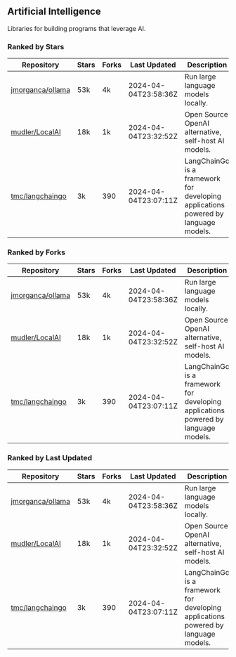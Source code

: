 ## Artificial Intelligence

Libraries for building programs that leverage AI.

### Ranked by Stars

| Repository | Stars | Forks | Last Updated | Description | 
|------------|-------|-------|--------------|-------------|
| [jmorganca/ollama](https://github.com/jmorganca/ollama) | 53k | 4k | 2024-04-04T23:58:36Z |  Run large language models locally. |
| [mudler/LocalAI](https://github.com/mudler/LocalAI) | 18k | 1k | 2024-04-04T23:32:52Z |  Open Source OpenAI alternative, self-host AI models. |
| [tmc/langchaingo](https://github.com/tmc/langchaingo) | 3k | 390 | 2024-04-04T23:07:11Z |  LangChainGo is a framework for developing applications powered by language models. |

### Ranked by Forks

| Repository | Stars | Forks | Last Updated | Description | 
|------------|-------|-------|--------------|-------------|
| [jmorganca/ollama](https://github.com/jmorganca/ollama) | 53k | 4k | 2024-04-04T23:58:36Z |  Run large language models locally. |
| [mudler/LocalAI](https://github.com/mudler/LocalAI) | 18k | 1k | 2024-04-04T23:32:52Z |  Open Source OpenAI alternative, self-host AI models. |
| [tmc/langchaingo](https://github.com/tmc/langchaingo) | 3k | 390 | 2024-04-04T23:07:11Z |  LangChainGo is a framework for developing applications powered by language models. |

### Ranked by Last Updated

| Repository | Stars | Forks | Last Updated | Description | 
|------------|-------|-------|--------------|-------------|
| [jmorganca/ollama](https://github.com/jmorganca/ollama) | 53k | 4k | 2024-04-04T23:58:36Z |  Run large language models locally. |
| [mudler/LocalAI](https://github.com/mudler/LocalAI) | 18k | 1k | 2024-04-04T23:32:52Z |  Open Source OpenAI alternative, self-host AI models. |
| [tmc/langchaingo](https://github.com/tmc/langchaingo) | 3k | 390 | 2024-04-04T23:07:11Z |  LangChainGo is a framework for developing applications powered by language models. |

